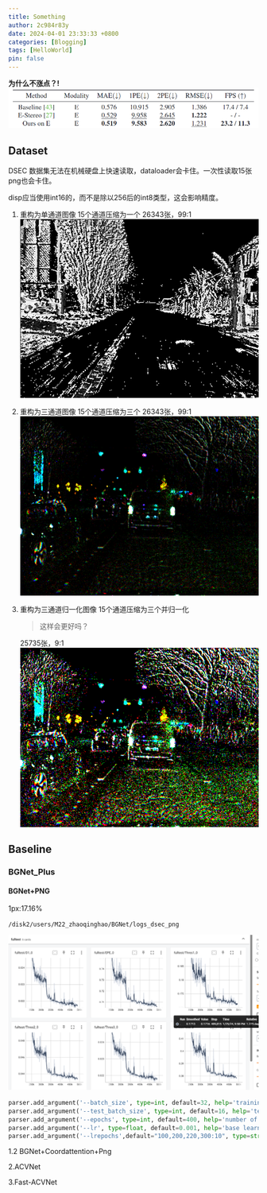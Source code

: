 ```yaml
---
title: Something
author: 2c984r83y
date: 2024-04-01 23:33:33 +0800
categories: [Blogging]
tags: [HelloWorld]
pin: false
---
```

**为什么不涨点？!**
![20240402214836](https://raw.githubusercontent.com/2c984r83y/picgo_picbed/main/blog_img/20240402214836.png)

## Dataset

DSEC 数据集无法在机械硬盘上快速读取，dataloader会卡住。一次性读取15张png也会卡住。

disp应当使用int16的，而不是除以256后的int8类型，这会影响精度。

1. 重构为单通道图像
   15个通道压缩为一个
   26343张，99:1
   ![20240402214659](https://raw.githubusercontent.com/2c984r83y/picgo_picbed/main/blog_img/20240402214659.png)
2. 重构为三通道图像
   15个通道压缩为三个
   26343张，99:1
   ![20240402214726](https://raw.githubusercontent.com/2c984r83y/picgo_picbed/main/blog_img/20240402214726.png)
3. 重构为三通道归一化图像
   15个通道压缩为三个并归一化

   > 这样会更好吗？
   >

   25735张，9:1
   ![20240402214747](https://raw.githubusercontent.com/2c984r83y/picgo_picbed/main/blog_img/20240402214747.png)

## Baseline

### BGNet_Plus

#### BGNet+PNG

1px:17.16%

`/disk2/users/M22_zhaoqinghao/BGNet/logs_dsec_png`

![20240402215435](https://raw.githubusercontent.com/2c984r83y/picgo_picbed/main/blog_img/20240402215435.png)

```python
parser.add_argument('--batch_size', type=int, default=32, help='training batch size')
parser.add_argument('--test_batch_size', type=int, default=16, help='testing batch size')
parser.add_argument('--epochs', type=int, default=400, help='number of epochs to train')
parser.add_argument('--lr', type=float, default=0.001, help='base learning rate')
parser.add_argument('--lrepochs',default="100,200,220,300:10", type=str,  help='the epochs to decay lr: the downscale rate')
```

1.2 BGNet+Coordattention+Png

2.ACVNet

3.Fast-ACVNet
